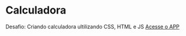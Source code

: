 # Calculadora
 Desafio: Criando calculadora ultilizando CSS, HTML e JS
 [Acesse o APP](https://deybisonbr.github.io/calculadora/calculadora)
